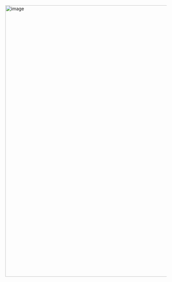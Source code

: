 <img width="1918" height="847" alt="image" src="https://github.com/user-attachments/assets/aea769a9-996a-4d23-a1e3-369b070b3e02" />
